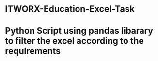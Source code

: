 # ITWORX-Education-Excel-Task

# Python Script using pandas libarary to filter the excel according to the requirements 
